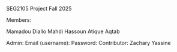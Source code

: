 SEG2105 Project Fall 2025

Members:

Mamadou Diallo
Mahdi Hassoun
Atique Aqtab

Admin:
Email (username): 
Password: 
Contributor: Zachary Yassine
